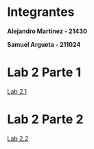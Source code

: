# Integrantes

**Alejandro Martinez - 21430**

**Samuel Argueta - 211024**

# Lab 2 Parte 1
[Lab 2.1](/Lab%2002/Parte%201/)
# Lab 2 Parte 2
[Lab 2.2](/Lab%2002/Parte%202/)